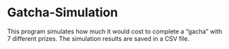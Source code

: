 # Gatcha-Simulation

This program simulates how much it would cost to complete a “gacha” with 7 different prizes. The simulation results are saved in a CSV file.

